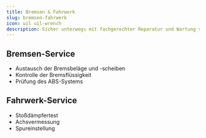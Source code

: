 ```yaml
---
title: Bremsen & Fahrwerk
slug: bremsen-fahrwerk
icon: uil uil-wrench
description: Sicher unterwegs mit fachgerechter Reparatur und Wartung von Bremsen, Stoßdämpfern & Achsen.
---
```


## Bremsen-Service

- Austausch der Bremsbeläge und -scheiben
- Kontrolle der Bremsflüssigkeit
- Prüfung des ABS-Systems

## Fahrwerk-Service

- Stoßdämpfertest
- Achsvermessung
- Spureinstellung
